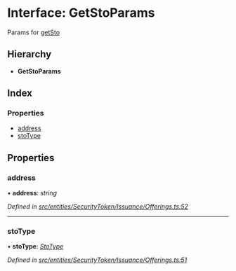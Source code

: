# Interface: GetStoParams

Params for [getSto](../classes/_entities_securitytoken_issuance_offerings_.offerings.md#getsto)

## Hierarchy

* **GetStoParams**

## Index

### Properties

* [address](_entities_securitytoken_issuance_offerings_.getstoparams.md#address)
* [stoType](_entities_securitytoken_issuance_offerings_.getstoparams.md#stotype)

## Properties

###  address

• **address**: *string*

*Defined in [src/entities/SecurityToken/Issuance/Offerings.ts:52](https://github.com/PolymathNetwork/polymath-sdk/blob/ade5412/src/entities/SecurityToken/Issuance/Offerings.ts#L52)*

___

###  stoType

• **stoType**: *[StoType](../enums/_types_index_.stotype.md)*

*Defined in [src/entities/SecurityToken/Issuance/Offerings.ts:51](https://github.com/PolymathNetwork/polymath-sdk/blob/ade5412/src/entities/SecurityToken/Issuance/Offerings.ts#L51)*
